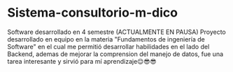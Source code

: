 # Sistema-consultorio-m-dico
Software desarrollado en 4 semestre (ACTUALMENTE EN PAUSA)
Proyecto desarrollado en equipo en la materia "Fundamentos de ingeniería de Software" en el cual me permitió desarrollar habilidades en el lado del Backend, ademas de mejorar la comprension del manejo de datos, fue una tarea interesante y sirvió para mí aprendizaje😌😎😎
